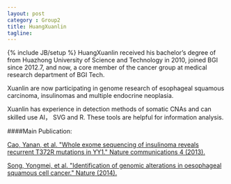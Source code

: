 ```yaml
---
layout: post
category : Group2
title: HuangXuanlin
tagline: 
---
```

{% include JB/setup %}
HuangXuanlin received his bachelor’s degree of from Huazhong University of Science and Technology in 2010, joined BGI since 2012.7, and now, a core member of the cancer group at medical research department of BGI Tech.

Xuanlin are now participating in genome research of esophageal squamous carcinoma, insulinomas and multiple endocrine neoplasia.

Xuanlin has experience in detection methods of somatic CNAs and can skilled use AI， SVG  and R. These tools are helpful for information analysis. 

####Main Publication:
<p>
<a href="/2013/12/10/Whole-exome-sequencing-of-insulinoma-reveals-recurrent-T372R-mutations-in-YY1">
Cao, Yanan, et al. "Whole exome sequencing of insulinoma reveals recurrent T372R mutations in YY1." Nature communications 4 (2013).
</a>
</p>

<p>
<a href="/2014/03/16/Identification-of-genomic-alterations-in-oesophageal-squamous-cell-cancer/">Song, Yongmei, et al. "Identification of genomic alterations in oesophageal squamous cell cancer." Nature (2014).
</a>
</p>
